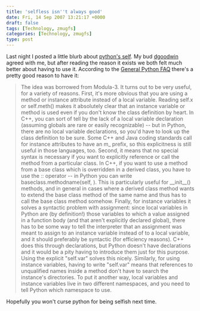 ```yaml
---
title: 'selfless isn''t always good'
date: Fri, 14 Sep 2007 13:21:17 +0000
draft: false
tags: [Technology, zmugfs]
categories: [Technology, zmugfs]
type: post
---
```


Last night I posted a little blurb about [python's self](http://zeusville.wordpress.com/2007/09/13/self/). My bud [dgoodwin](http://dgoodwin.dangerouslyinc.com/) agreed with me, but after reading the reason it exists we both felt much better about having to use it. According to the [General Python FAQ](http://www.python.org/doc/faq/general/#why-must-self-be-used-explicitly-in-method-definitions-and-calls) there's a pretty good reason to have it:

> The idea was borrowed from Modula-3. It turns out to be very useful, for a variety of reasons. First, it's more obvious that you are using a method or instance attribute instead of a local variable. Reading self.x or self.meth() makes it absolutely clear that an instance variable or method is used even if you don't know the class definition by heart. In C++, you can sort of tell by the lack of a local variable declaration (assuming globals are rare or easily recognizable) -- but in Python, there are no local variable declarations, so you'd have to look up the class definition to be sure. Some C++ and Java coding standards call for instance attributes to have an m\_ prefix, so this explicitness is still useful in those languages, too. Second, it means that no special syntax is necessary if you want to explicitly reference or call the method from a particular class. In C++, if you want to use a method from a base class which is overridden in a derived class, you have to use the :: operator -- in Python you can write baseclass.methodname(self, ). This is particularly useful for \_\_init\_\_() methods, and in general in cases where a derived class method wants to extend the base class method of the same name and thus has to call the base class method somehow. Finally, for instance variables it solves a syntactic problem with assignment: since local variables in Python are (by definition!) those variables to which a value assigned in a function body (and that aren't explicitly declared global), there has to be some way to tell the interpreter that an assignment was meant to assign to an instance variable instead of to a local variable, and it should preferably be syntactic (for efficiency reasons). C++ does this through declarations, but Python doesn't have declarations and it would be a pity having to introduce them just for this purpose. Using the explicit "self.var" solves this nicely. Similarly, for using instance variables, having to write "self.var" means that references to unqualified names inside a method don't have to search the instance's directories. To put it another way, local variables and instance variables live in two different namespaces, and you need to tell Python which namespace to use.

Hopefully you won't curse python for being selfish next time.
